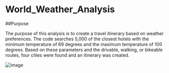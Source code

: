# World_Weather_Analysis

##Purpose 

The purpose of this analysis is to create a travel itinerary based on weather preferences.  The code searches 5,000 of the closest hotels with the minimum temperature of 69 degrees and the maximum temperature of 100 degrees.  Based on these parameters and the drivable, walking, or bikeable routes, four cities were found and an itinerary was created. 

![image](https://user-images.githubusercontent.com/99801608/163724037-b4c8184e-f3ad-4b27-99d0-29ba4d6b33cb.png)

